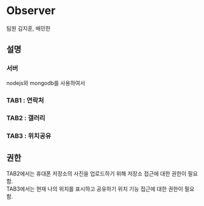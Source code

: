 
# Observer
팀원 김지훈, 배민한

## 설명
### 서버
nodejs와 mongodb를 사용하여서 

### TAB1 : 연락처


### TAB2 : 갤러리

### TAB3 : 위치공유



## 권한
TAB2에서는 휴대폰 저장소의 사진을 업로드하기 위해 저장소 접근에 대한 권한이 필요함.<br>
TAB3에서는 현재 나의 위치를 표시하고 공유하기 위치 기능 접근에 대한 권한이 필요함.
